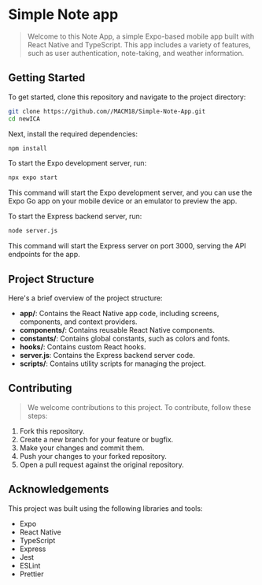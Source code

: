 # Simple Note app

> Welcome to this Note App, a simple Expo-based mobile app built with React Native and TypeScript. This app includes a variety of features, such as user authentication, note-taking, and weather information.

## Getting Started

To get started, clone this repository and navigate to the project directory:

```bash
git clone https://github.com//MACM18/Simple-Note-App.git
cd newICA
```

Next, install the required dependencies:

```bash
npm install
```

To start the Expo development server, run:

```bash
npx expo start
```

This command will start the Expo development server, and you can use the Expo Go app on your mobile device or an emulator to preview the app.

To start the Express backend server, run:

```bash
node server.js
```

This command will start the Express server on port 3000, serving the API endpoints for the app.

## Project Structure

Here's a brief overview of the project structure:

- **app/**: Contains the React Native app code, including screens, components, and context providers.
- **components/**: Contains reusable React Native components.
- **constants/**: Contains global constants, such as colors and fonts.
- **hooks/**: Contains custom React hooks.
- **server.js**: Contains the Express backend server code.
- **scripts/**: Contains utility scripts for managing the project.

## Contributing

> We welcome contributions to this project. To contribute, follow these steps:

1. Fork this repository.
2. Create a new branch for your feature or bugfix.
3. Make your changes and commit them.
4. Push your changes to your forked repository.
5. Open a pull request against the original repository.

## Acknowledgements

This project was built using the following libraries and tools:

- Expo
- React Native
- TypeScript
- Express
- Jest
- ESLint
- Prettier
